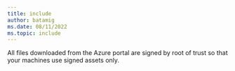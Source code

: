 ```yaml
---
title: include
author: batamig
ms.date: 08/11/2022
ms.topic: include
---
```


<!-- docutune:disable -->
All files downloaded from the Azure portal are signed by root of trust so that your machines use signed assets only.
